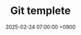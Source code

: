 ---
layout: post
title:  "Git templete"
date:   2025-02-24 07:00:00 +0900
categories: Git
published: false
---